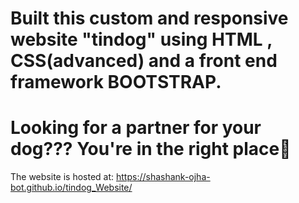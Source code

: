 # Built this custom and responsive website "tindog" using HTML , CSS(advanced) and a front end framework BOOTSTRAP.
# Looking for a partner for your dog??? You're in the right place🐶

The website is hosted at: https://shashank-ojha-bot.github.io/tindog_Website/
